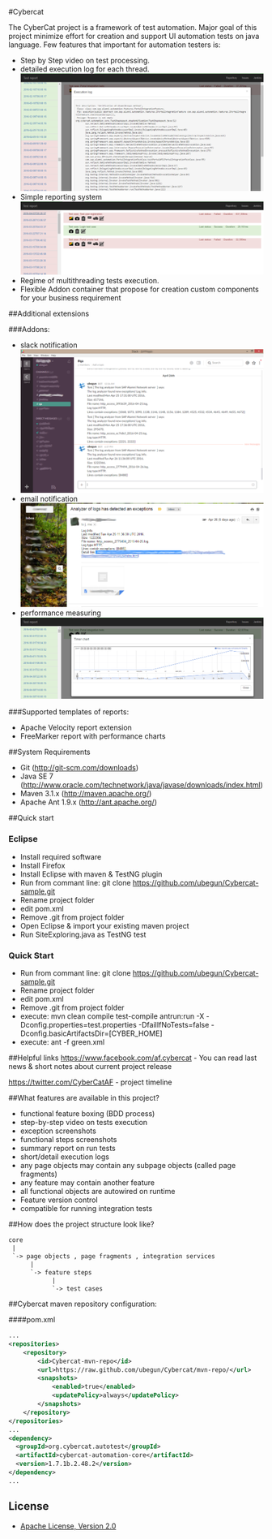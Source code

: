 #Cybercat

 The CyberCat project is a framework of test automation. Major goal of this project minimize effort for creation and support UI automation tests on java language.
Few features that important for automation testers is:
- Step by Step video on test processing.
- detailed execution log for each thread. ![alt tag](https://raw.githubusercontent.com/ubegun/Cybercat/master/img/ErrorLog.png)
- Simple reporting system ![alt tag](https://raw.githubusercontent.com/ubegun/Cybercat/master/img/mainView.png)
- Regime of multithreading tests execution.
- Flexible Addon container that propose for creation custom components for your business requirement

##Additional extensions

###Addons:
- slack notification ![alt tag](https://raw.githubusercontent.com/ubegun/Cybercat/master/img/SlackScreen.png)
- email notification ![alt tag](https://raw.githubusercontent.com/ubegun/Cybercat/master/img/mailNotification.png)
- performance measuring ![alt tag](https://raw.githubusercontent.com/ubegun/Cybercat/master/img/performanceChart.png)

###Supported templates of reports:
- Apache Velocity report extension
- FreeMarker report with performance charts



##System Requirements
- Git (http://git-scm.com/downloads)
- Java SE 7 (http://www.oracle.com/technetwork/java/javase/downloads/index.html)
- Maven  3.1.x (http://maven.apache.org/)
- Apache Ant 1.9.x (http://ant.apache.org/)


##Quick start

### Eclipse
- Install required software 
- Install Firefox
- Install Eclipse with maven & TestNG plugin 
- Run from commant line: git clone https://github.com/ubegun/Cybercat-sample.git
- Rename project folder
- edit pom.xml
- Remove .git from project folder
- Open Eclipse & import your existing maven project 
- Run SiteExploring.java as TestNG test 

### Quick Start 
- Run from commant line: git clone https://github.com/ubegun/Cybercat-sample.git
- Rename project folder
- edit pom.xml
- Remove .git from project folder
- execute: mvn clean compile test-compile antrun:run -X -Dconfig.properties=test.properties  -DfailIfNoTests=false -Dconfig.basicArtifactsDir=[CYBER_HOME]
- execute: ant -f green.xml


##Helpful links 
https://www.facebook.com/af.cybercat - You can read last news & short notes about current project release

https://twitter.com/CyberCatAF - project timeline 

##What features are available in this project?

- functional feature boxing (BDD process)
- step-by-step video on tests execution 
- exception screenshots
- functional steps screenshots
- summary report on run tests
- short/detail execution logs
- any page objects may contain any subpage objects (called page fragments)
- any feature may contain another feature
- all functional objects are autowired on runtime 
- Feature version control
- compatible for running integration tests


##How does the project structure look like? 

```
core 
 | 
 `-> page objects , page fragments , integration services
      |     
      `-> feature steps
            |
            `-> test cases
```

##Cybercat maven repository configuration:

####pom.xml

```xml
...
<repositories>
    <repository>
        <id>Cybercat-mvn-repo</id>
        <url>https://raw.github.com/ubegun/Cybercat/mvn-repo/</url>
        <snapshots>
            <enabled>true</enabled>
            <updatePolicy>always</updatePolicy>
        </snapshots>
    </repository>
</repositories>  
...
<dependency>
  <groupId>org.cybercat.autotest</groupId>
  <artifactId>cybercat-automation-core</artifactId>
  <version>1.7.1b.2.48.2</version>
</dependency>
...
```

## License
* [Apache License, Version 2.0](http://www.apache.org/licenses/LICENSE-2.0)
